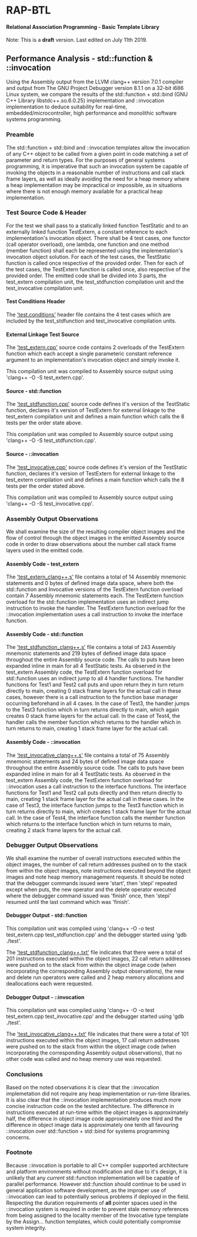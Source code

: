 # RAP-BTL
#### Relational Association Programming - Basic Template Library

Note: This is a **draft** version.
      Last edited on July 11th 2019.

## Performance Analysis - std::function & ::invocation

Using the Assembly output from the LLVM clang++ version 7.0.1 compiler and 
output from The GNU Project Debugger version 8.1.1 on a 32-bit i686 Linux 
system, we compare the results of the std::function + std::bind (GNU C++ Library
libstdc++.so.6.0.25) implementation and ::invocation implementation to deduce 
suitability for real-time, embedded/microcontroller, high performance and 
monolithic software systems programming.

### Preamble

The std::function + std::bind and ::invocation templates allow the invocation of
any C++ object to be called from a given point in code matching a set of 
parameter and return types.  For the purposes of general systems programming, it 
is imperative that such an invocation system be capable of invoking the objects 
in a reasonable number of instructions and call stack frame layers, as well as 
ideally avoiding the need for a heap memory where a heap implementation may be 
impractical or impossible, as in situations where there is not enough
memory available for a practical heap implementation.

### Test Source Code & Header

For the test we shall pass to a statically linked function TestStatic and to an 
externally linked function TestExtern, a constant reference to each 
implementation's invocation object.  There shall be 4 test cases, one functor
(call operator overload), one lambda, one function and one method (member 
function) shall each be represented using the implementation's invocation object 
solution.  For each of the test cases, the TestStatic function is called once 
respective of the provided order.  Then for each of the test cases, the 
TestExtern function is called once, also respective of the provided order.  The 
emitted code shall be divided into 3 parts, the test_extern compilation unit, 
the test_stdfunction compilation unit and the test_invocative compilation unit.

#### Test Conditions Header

The
['test.conditions'](http://github.com/ASA1976/RAP-BTL/blob/master/test.conditions)
header file contains the 4 test cases which are included by the test_stdfunction 
and test_invocative compilation units.

#### External Linkage Test Source

The
['test_extern.cpp'](http://github.com/ASA1976/RAP-BTL/blob/master/test_extern.cpp)
source code contains 2 overloads of the TestExtern function which each accept
a single parameteric constant reference argument to an implementation's 
invocation object and simply invoke it.

This compilation unit was compiled to Assembly source output using 
'clang++ -O -S test_extern.cpp'.

#### Source - std::function

The 
['test_stdfunction.cpp'](http://github.com/ASA1976/RAP-BTL/blob/master/test_stdfunction.cpp)
source code defines it's version of the TestStatic function, declares it's 
version of TestExtern for external linkage to the test_extern compilation unit
and defines a main function which calls the 8 tests per the order state above.

This compilation unit was compiled to Assembly source output using
'clang++ -O -S test_stdfunction.cpp'.

#### Source - ::invocation

The
['test_invocative.cpp'](http://github.com/ASA1976/RAP-BTL/blob/master/test_invocative.cpp) 
source code defines it's version of the TestStatic function, declares it's
version of TestExtern for external linkage to the test_extern compilation unit
and defines a main function which calls the 8 tests per the order stated above.

This compilation unit was compiled to Assembly source output using
'clang++ -O -S test_invocative.cpp'.

### Assembly Output Observations

We shall examine the size of the resulting compiler object images and the flow 
of control through the object images in the emitted Assembly source code in 
order to draw observations about the number call stack frame layers used in the 
emitted code.

#### Assembly Code - test_extern

The
['test_extern_clang++.s'](http://github.com/ASA1976/RAP-BTL/blob/master/test_extern_clang%2B%2B.s)
file contains a total of 14 Assembly mnemonic statements and 0 bytes of defined
image data space, where both the std::function and Invocative versions of the 
TestExtern function overload contain 7 Assembly mnemonic statements each.  The 
TestExtern function overload for the std::function implementation uses an 
indirect jump instruction to invoke the handler.  The TestExtern function 
overload for the ::invocation implementation uses a call instruction to invoke 
the interface function. 

#### Assembly Code - std::function

The
['test_stdfunction_clang++.s'](http://github.com/ASA1976/RAP-BTL/blob/master/test_stdfunction_clang%2B%2B.s)
file contains a total of 243 Assembly mnemonic statements and 219 bytes of 
defined image data space throughout the entire Assembly source code.  The calls 
to puts have been expanded inline in main for all 4 TestStatic tests.  As 
observed in the test_extern Assembly code, the TestExtern function overload for 
std::function uses an indirect jump to all 4 handler functions.  The handler
functions for Test1 and Test2 call puts and upon return they in turn return 
directly to main, creating 0 stack frame layers for the actual call in these 
cases, however there is a call instruction to the function base manager 
occurring beforehand in all 4 cases.  In the case of Test3, the handler jumps to
the Test3 function which in turn returns directly to main, which again creates 0
stack frame layers for the actual call.  In the case of Test4, the handler calls 
the member function which returns to the handler which in turn returns to main, 
creating 1 stack frame layer for the actual call.

#### Assembly Code - ::invocation

The
['test_invocative_clang++.s'](http://github.com/ASA1976/RAP-BTL/blob/master/test_invocative_clang%2B%2B.s)
file contains a total of 75 Assembly mnemonic statements and 24 bytes of defined 
image data space throughout the entire Assembly source code.  The calls to puts 
have been expanded inline in main for all 4 TestStatic tests.  As observed in 
the test_extern Assembly code, the TestExtern function overload for ::invocation 
uses a call instruction to the interface functions.  The interface functions for 
Test1 and Test2 call puts directly and then return directly to main, creating 1 
stack frame layer for the actual call in these cases.  In the case of Test3, the
interface function jumps to the Test3 function which in turn returns directly to
main, which creates 1 stack frame layer for the actual call.  In the case of 
Test4, the interface function calls the member function which returns to the 
interface function which in turn returns to main, creating 2 stack frame layers 
for the actual call.

### Debugger Output Observations

We shall examine the number of overall instructions executed within the object
images, the number of call return addresses pushed on to the stack from within 
the object images, note instructions executed beyond the object images and note 
heap memory management requests.  It should be noted that the debugger commands 
issued were 'start', then 'stepi' repeated except when puts, the new operator 
and the delete operator executed where the debugger command issued was 'finish'
once, then 'stepi' resumed until the last command which was 'finish'.

#### Debugger Output - std::function

This compilation unit was compiled using 'clang++ -O -o test test_extern.cpp 
test_stdfunction.cpp' and the debugger started using 'gdb ./test'.

The
['test_stdfunction_clang++.txt'](http://github.com/ASA1976/RAP-BTL/blob/master/test_stdfunction_clang%2B%2B.txt)
file indicates that there were a total of 201 instructions executed within the
object images, 22 call return addresses were pushed on to the stack from within 
the object image code (when incorporating the corresponding Assembly output 
observations), the new and delete run operators were called and 2 heap memory 
allocations and deallocations each were requested.

#### Debugger Output - ::invocation

This compilation unit was compiled using 'clang++ -O -o test test_extern.cpp 
test_invocative.cpp' and the debugger started using 'gdb ./test'.

The
['test_invocative_clang++.txt'](http://github.com/ASA1976/RAP-BTL/blob/master/test_invocative_clang%2B%2B.txt)
file indicates that there were a total of 101 instructions executed within the
object images, 17 call return addresses were pushed on to the stack from within 
the object image code (when incorporating the corresponding Assembly output 
observations), that no other code was called and no heap memory use was 
requested.

### Conclusions

Based on the noted observations it is clear that the ::invocation implemetation 
did not require any heap implementation or run-time libraries.  It is also clear
that the ::invocation implementation produces much more concise instruction code 
on the tested architecture.  The difference in instructions executed at run-time 
within the object images is approximately half, the difference in object image 
code approximately one third and the difference in object image data is 
approximately one tenth all favouring ::invocation over std::function + 
std::bind for systems programming concerns.

### Footnote

Because ::invocation is portable to all C++ compiler supported architecture and 
platform environments without modification and due to it's design, it is 
unlikely that any *current* std::function implementation will be capable of 
parallel performance.  However std::function should continue to be used in
general application software development, as the improper use of ::invocation
can lead to potentially serious problems if deployed in the field.  
Respecting the duration requirements of **all** pointer spaces used in the
::invocation system is required in order to prevent stale memory references
from being assigned to the locality member of the Invocative type template by
the Assign... function templates, which could potentially compromise system 
integrity.

